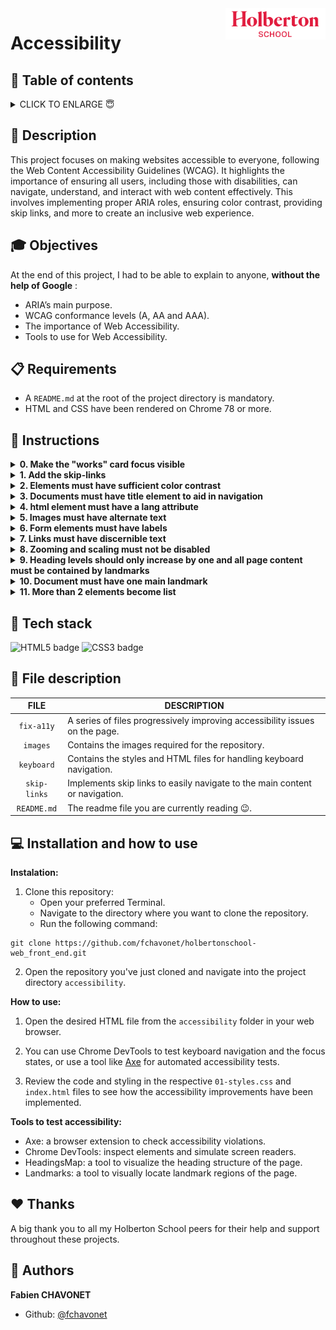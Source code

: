 <img  height="50px" align="right" src="https://raw.githubusercontent.com/fchavonet/fchavonet/main/resources/images/logo-holberton_school.png" alt="Holberton School logo">

# Accessibility

## 🔖 Table of contents

<details>
        <summary>
        CLICK TO ENLARGE 😇
        </summary>
        📄 <a href="#description">Description</a>
        <br>
        🎓 <a href="#objectives">Objectives</a>
        <br>
        📋 <a href="#requirements">Requirements</a>
        <br>
        📝 <a href="#instructions">Instructions</a>
        <br>
        🔨 <a href="#tech-stack">Tech stack</a>
        <br>
        📂 <a href="#files-description">Files description</a>
        <br>
        💻 <a href="#installation_and_how_to_use">Installation and how to use</a>
        <br>
        ♥️ <a href="#thanks">Thanks</a>
        <br>
        👷 <a href="#authors">Authors</a>
</details>

## 📄 <span id="description">Description</span>

This project focuses on making websites accessible to everyone, following the Web Content Accessibility Guidelines (WCAG). It highlights the importance of ensuring all users, including those with disabilities, can navigate, understand, and interact with web content effectively. This involves implementing proper ARIA roles, ensuring color contrast, providing skip links, and more to create an inclusive web experience.

## 🎓 <span id="objectives">Objectives</span>

At the end of this project, I had to be able to explain to anyone, **without the help of Google** :

- ARIA’s main purpose.
- WCAG conformance levels (A, AA and AAA).
- The importance of Web Accessibility.
- Tools to use for Web Accessibility.

## 📋 <span id="requirements">Requirements</span>

- A `README.md` at the root of the project directory is mandatory.
- HTML and CSS have been rendered on Chrome 78 or more.

## 📝 <span id="instructions">Instructions</span>

<details>
    <summary>
        <b>0. Make the "works" card focus visible</b>
    </summary>
    <br>

Start with this `00-styles.css` file:
<details>
    <summary>
        <b>Click to expand/hide file contents</b>
    </summary>

```
/* SUMMARY
1. GLOBAL
2. LAYOUT
3. SECTION
4. CARD
*/


/*** 1. GLOBAL ***/

/* Reset / Normalize
  ============================= */

/*! normalize.css v8.0.1 | MIT License | github.com/necolas/normalize.css */html{line-height:1.15;-webkit-text-size-adjust:100%}body{margin:0}main{display:block}h1{font-size:2em;margin:.67em 0}hr{box-sizing:content-box;height:0;overflow:visible}pre{font-family:monospace,monospace;font-size:1em}a{background-color:transparent}abbr[title]{border-bottom:none;text-decoration:underline;text-decoration:underline dotted}b,strong{font-weight:bolder}code,kbd,samp{font-family:monospace,monospace;font-size:1em}small{font-size:80%}sub,sup{font-size:75%;line-height:0;position:relative;vertical-align:baseline}sub{bottom:-.25em}sup{top:-.5em}img{border-style:none}button,input,optgroup,select,textarea{font-family:inherit;font-size:100%;line-height:1.15;margin:0}button,input{overflow:visible}button,select{text-transform:none}[type=button],[type=reset],[type=submit],button{-webkit-appearance:button}[type=button]::-moz-focus-inner,[type=reset]::-moz-focus-inner,[type=submit]::-moz-focus-inner,button::-moz-focus-inner{border-style:none;padding:0}[type=button]:-moz-focusring,[type=reset]:-moz-focusring,[type=submit]:-moz-focusring,button:-moz-focusring{outline:1px dotted ButtonText}fieldset{padding:.35em .75em .625em}legend{box-sizing:border-box;color:inherit;display:table;max-width:100%;padding:0;white-space:normal}progress{vertical-align:baseline}textarea{overflow:auto}[type=checkbox],[type=radio]{box-sizing:border-box;padding:0}[type=number]::-webkit-inner-spin-button,[type=number]::-webkit-outer-spin-button{height:auto}[type=search]{-webkit-appearance:textfield;outline-offset:-2px}[type=search]::-webkit-search-decoration{-webkit-appearance:none}::-webkit-file-upload-button{-webkit-appearance:button;font:inherit}details{display:block}summary{display:list-item}template{display:none}[hidden]{display:none}

/* Variables
  ============================= */

:root {
  --color-primary: #D73953;
  --color-black:  #090909;
  --color-white: #ffffff;
  --color-grey: #a0a0a0;
  --color-light-grey: #f3f3f3;
  --color-dark-grey: #353535;
  --color-red: #cd3e65;
  --color-green: #08805b;

  --text-color: var(--color-black);
  --valid-color: var(--color-green);
  --error-color: var(--color-red);

  --font-family-base: 'Open Sans', 'Helvetica Neue', Helvetica, Arial, sans-serif;
  --font-family-title: 'Raleway', 'Helvetica Neue', Helvetica, Arial, sans-serif;

  --font-size-small: 1.2rem;
  --font-size-medium: 1.6rem;
  --font-size-large: 1.8rem;
  --font-size-x-large: 2.3rem;
  --font-size-xx-large: 4.8rem;

  --font-weight-regular: 400;
  --font-weight-bold: 700;

  --line-height-small: 1.2;
  --line-height-base: 1.5;
  --line-height-big: 1.8;

  /** SECTION **/
  --section-padding: 5rem 0;
  --section-header-padding: 0 0 3rem;
  --section-header-align: center;
  --section-title-font-size: var(--font-size-xx-large);
  --section-title-font-weight: var(--font-weight-bold);
  --section-title-line-height: var(--line-height-small);
  --section-title-margin: 0;
  --section-title-color: var(--color-black);
  --section-tagline-transform: uppercase;
  --section-tagline-color: var(--color-primary);
  --section-tagline-font-family: var(--font-family-headings);
  --section-tagline-font-weight: var(--font-weight-bold);
  --section-tagline-margin: 0;
  --section-body-padding: 2rem 0 4rem;
  --section-footer-padding: 3rem 0 0;
  --section-footer-align: center;

  /** HEADER **/
  --header-padding: 4rem 0 0;

  /** FOOTER **/
  --footer-padding: 5rem 0 1rem;

  /** NAVBAR **/
  --nav-item-font-family: var(--font-family-headings);
  --nav-item-font-weight: var(--font-weight-bold);
  --nav-item-font-size: var(--font-size-medium);
  --nav-item-letter-spacing: .04rem;
  --nav-item-display: inline-block;
  --nav-item-margin: 0 0 0 2rem;
  --nav-item-link-hover: var(--color-white);

  /** BUTTON **/
  --button-display: inline-block;
  --button-padding: 1.5rem 3rem;
  --button-border: var(--color-primary) solid 0.2rem;
  --button-color: var(--color-black);
  --button-text-decoration: none;
  --button-font-size: var(--font-size-large);
  --button-hover-color: var(--color-white);
  --button-hover-text-decoration: none;
  --button-hover-background: var(--color-primary);

  /** MOTION **/
  --transition-duration: .3s;
  --transition-cubic-bezier: cubic-bezier(0.17, 0.67, 0, 1.01);
}

/* Base
    ============================= */

*, *:before, *:after {
  box-sizing: border-box;
}

html {
  scroll-behavior: smooth;
  font-size: 62.5%;
}

body {
  color: var(--text-color);
  font-family: var(--font-family-base);
  font-size: var(--font-size-medium);
  font-weight: var(--font-weight-regular);
  line-height: var(--line-height-base);
}

h1, h2, h3, h4, h5, h6 {
  font-family: var(--font-family-title);
  font-weight: var(--font-weight-bold);
}

a {
  color: var(--text-color);
  text-decoration: none;
}

a:visited {
  font-style: italic;
}

a:hover {
  text-decoration: underline;
}

a:active {
  background-color: var(--color-light-grey);
}

.button {
  display: var(--button-display);
  padding: var(--button-padding);
  border: var(--button-border);
  font-size: var(--button-font-size);
  color: var(--button-color);
  text-decoration: var(--button-text-decoration);
  cursor: pointer;
}

.button:hover {
  color: var(--button-hover-color);
  text-decoration: var(--button-hover-text-decoration);
  background: var(--button-hover-background);
  transition-duration: var(--transition-duration);
  transition-property: color, background-color;
}

.button-primary {
  color: var(--color-white);
  background: var(--color-primary);
}

.button-primary:hover {
  color: var(--color-primary);
  background: var(--color-white);
}

@media only screen and (max-width: 480px) {
  html{
    font-size: 57%;
  }
}

@media only screen and (min-width: 481px) and (max-width: 767px) {
  html{
    font-size: 60%;
  }
}

/* Helpers
    ============================= */

.visually-hidden:not(:focus):not(:active) {
  position: absolute !important;
  height: 1px;
  width: 1px;
  overflow: hidden;
  clip: rect(1px, 1px, 1px, 1px);
  white-space: nowrap;
}

/*** 2. LAYOUT ***/

/* Layout
    ============================= */

.container {
  max-width: 960px;
  margin-left: auto;
  margin-right: auto;
}

main img {
  width: 100%;
  height: auto;
}

/* Grid
    ============================= */

ul.row {
  margin: -1rem;
  padding: 0;
  list-style: none;
}

.row {
  display: flex;
}

[class*='col-'] {
  margin: 1rem;
}

.col-1-3 {
  width: calc((100% / 3) - 2rem);
}

.col-1-2 {
  width: calc((100% / 2) - 2rem);
}

@media only screen and (max-width: 767px) {
  :root {
    --section-padding: 2rem 1.5rem;
    --section-body-padding: 2rem 0 0;
  }

  ul.row,
  .row {
    flex-direction: column;
    margin: 0;
  }

  [class*='col-'] {
    margin: 0 0 3rem 0;
  }

  .col-1-3,
  .col-1-2 {
    width: 100%;
  }
}

/* Navbar
    ============================= */

.nav {
  margin: 0;
  padding: 0;
  list-style: none;
  text-align: center;
  display: flex;
}

.nav .nav-item {
  font-family: var(--nav-item-font-family);
  font-weight: var(--nav-item-font-weight);
  font-size: var(--nav-item-font-size);
  letter-spacing: var(--nav-item-letter-spacing);
}

.nav .nav-item + .nav-item {
  margin: var(--nav-item-margin);
}

.nav .nav-link {
  display: block;
  padding: 0.5rem 0;
  position: relative;
}

.nav .nav-link:hover {
  color: var(--nav-item-link-hover);
  text-decoration: none;
}

.nav .nav-link::before {
  content: '';
  position: absolute;
  bottom: 0;
  left: 0;
  background-color: var(--color-white);
  width: 0;
  height: 0.2rem;
  transition: var(--transition-duration) var(--transition-cubic-bezier);
}

.nav .nav-item:hover .nav-link::before {
  background-color: var(--color-primary);
  width: 100%;
}

@media only screen and (max-width: 767px) {
  :root {
    --nav-item-margin: 0;
  }

  .navbar-menu {
    flex: 1;
    display: none;
  }

  .header .nav {
    flex-direction: column;
    overflow: hidden;
    max-height: 0;
    transition: max-height .2s ease-out;
  }
}

/* Header
  ============================= */

.header {
  padding: var(--header-padding);
  position: relative;
  z-index: 3;
  background: transparent;
}

.header-container {
  display: flex;
  justify-content: space-between;
  align-items: center;
}

/* Header menu mobile
  ============================= */

.header .menu-icon {
  cursor: pointer;
  padding: 2.5rem;
  position: relative;
  user-select: none;
  display: none;
}

.header .menu-icon .navicon {
  background: var(--color-white);
  display: block;
  width: 2rem;
  height: .2rem;
  position: relative;
  transition: background .2s ease-out;
}

.header .menu-icon .navicon:before,
.header .menu-icon .navicon:after {
  content: '';
  display: block;
  width: 100%;
  height: 100%;
  position: absolute;
  background: var(--color-white);
  transition: all .2s ease-out;
}

.header .menu-icon .navicon:before {
  top: .7rem;
}

.header .menu-icon .navicon:after {
  top: -.7rem;
}

/* menu btn */

.header .menu-btn {
  display: none;
}

.menu-btn:checked ~ .navbar-menu {
  display: block;
}

.menu-btn:checked ~ .navbar-menu .nav {
  max-height: 100%;
  overflow: inherit;
}

.header .menu-btn:checked ~ .menu-icon .navicon {
  background: transparent;
}

.header .menu-btn:checked ~ .menu-icon .navicon:before {
  transform: rotate(-45deg);
}

.header .menu-btn:checked ~ .menu-icon .navicon:after {
  transform: rotate(45deg);
}

.header .menu-btn:checked ~ .menu-icon .navicon:before,
.header .menu-btn:checked ~ .menu-icon .navicon:after {
  top: 0;
}

@media only screen and (max-width: 767px) {
  :root {
    --header-padding: 2rem 0 0;
    --nav-item-font-size: var(--font-size-large);
  }

  .header {
    background: var(--color-black);
  }

  .header-container {
    flex-wrap: wrap;
    padding: 0 1.5rem;
  }

  .header .menu-icon {
    display: block;
  }
}

@media only screen and (max-width: 480px) {
  .header-logo {
    flex-basis: 70%;
  }
}

@media only screen and (min-width: 481px) and (max-width: 767px) {
  .header-logo {
    flex-basis: 79%;
  }
}

/* Footer
    ============================= */

.footer {
  --nav-item-font-weight: normal;
  --nav-item-font-size: var(--font-size-small);
  padding: var(--footer-padding);
}

.footer-copyright {
  margin: 0;
  font-size: var(--font-size-small);
  color: var(--text-color);
}

.footer ul {
  text-align: right;
}

.footer-address {
  color: var(--text-color);
}

.social-link {
  display: block;
}

.social-link > svg {
  fill: var(--text-color);
}

@media only screen and (max-width: 767px) {
  :root {
    --footer-padding: 5rem 2rem 1rem;
  }

  .footer .social.nav,
  .footer .footer-nav {
    text-align: center;
  }

  .social.nav li + li,
  .footer-nav li + li {
    padding-left: 2rem;
  }
}

/*** 3. SECTION ***/

/* Section (all styles)
    ============================= */

.section {
  padding: var(--section-padding);
}

.section-header {
  text-align: var(--section-header-align);
  padding: var(--section-header-padding);
}

.section-title {
  font-size: var(--section-title-font-size);
  font-weight: var(--section-title-font-weight);
  line-height: var(--section-title-line-height);
  margin: var(--section-title-margin);
  color: var(--section-title-color);
}

.section-tagline {
  color: var(--section-tagline-color);
  font-family: var(--section-tagline-font-family);
  text-transform: var(--section-tagline-transform);
  font-weight: var(--section-tagline-font-weight);
  margin: var(--section-tagline-margin);
}

.section-body {
  padding: var(--section-body-padding);
}

.section-footer {
  padding: var(--section-footer-padding);
  text-align: var(--section-footer-align);
}

/* Section theming
    ============================= */

[data-section-theme="dark"] {
  --button-color: var(--color-white);
  --text-color: var(--color-white);
  --section-title-color: var(--color-white);
  background: var(--color-black);
}

/* Section HERO
    ============================= */

.section-hero {
  position: relative;
  margin-top: -8.5rem;
}

.hero-homepage {
  background-image: url(../images/banner-home.jpg);
  background-position: 65% 8rem;
  background-repeat: no-repeat;
  background-size: 90rem auto;
}

.section-hero .section-body {
  padding: 10rem 4rem;
}

.section-hero .section-category {
  color: var(--color-white);
  text-transform: uppercase;
}

.section-hero .section-title {
  margin-bottom: 5rem;
}

.section-hero .section-inner {
  display: flex;
  flex-direction: column;
  align-items: flex-start;
  justify-content: center;
  min-height: 35vh;
}

.article-page .section-hero {
  margin-top: -8.5rem;
  padding-top: 5rem;
}

@media only screen and (max-width: 767px) {
  .section-hero {
    margin: -0.1rem 0;
    background-position: 85% 0;
  }

  .section-hero .section-body {
    padding: 2rem;
  }
}

/* Section Latest news
    ============================= */

.section-latest-news .row {
  flex-direction: row-reverse;
}

@media only screen and (max-width: 767px) {
  .section-latest-news .row {
    flex-direction: column;
  }
}

/* Section SERVICES
    ============================= */

.section-services .row {
  flex-wrap: wrap;
}

/* Section ABOUT US
    ============================= */

.section-about-us [class*='col-'] {
  align-self: center;
}

/*** 4. CARD ***/

/* Card (all styles)
    ============================= */

.card-category {
  color: var(--color-primary);
}

/* Card WORK
    ============================= */

.card-work .card-outer {
  position: relative;
  overflow: hidden;
}

.card-work:hover .card-outer {
  transform: scale(0.95);
}

.card-work .card-image img {
  height: 30rem;
  width: 100%;
  object-fit: cover;
  vertical-align: bottom;
}

.card-work:hover .card-image {
  transform: scale(1.2);
  transition: var(--transition-duration) var(--transition-cubic-bezier);
}

.card-work .card-inner {
  position: absolute;
  top: -0.1rem;
  left: -0.1rem;
  right: -0.1rem;
  bottom: -0.1rem;
  z-index: 1;
  transition: var(--transition-duration) var(--transition-cubic-bezier);
}

.card-work:hover .card-inner {
  background-color: rgba(0, 0, 0, 0.7);
}

.card-work .card-title {
  text-align: center;
  margin: 0;
  opacity: 0;
  height: 100%;
  position: relative;
}

.card-work .card-title a {
  display: block;
  text-decoration: none;
  padding-top: 45%;
}

.card-work .card-title a::after {
  position: absolute;
  top: 0;
  left: 0;
  right: 0;
  bottom: 0;
  content: '';
}

.card-work:hover .card-title {
  opacity: 1;
}

@media only screen and (max-width: 767px) {

  .card-work .card-inner {
    --text-color: var(--color-white);
    position: relative;
  }

  .card-work .card-title {
    opacity: 1;
  }

  .card-work .card-title a {
    display: block;
    padding: 2rem 1rem 0 1rem;
  }

  .card-work:hover .card-inner {
    background-color: transparent;
  }

  .card-work:hover .card-image {
    transform: none;
  }
}

/* Card SERVICES
    ============================= */

.card-services .card-title {
  margin: 0;
}

.card-services a {
  display: block;
  padding: 2rem;
  background-color: var(--color-light-grey);
}

.card-services a:hover {
  color: var(--color-white);
  background: var(--color-primary);
  text-decoration: none;
  transition-duration: 0.3s;
  transition-property: color, background-color;
}

/* Card TESTIMONIAL
    ============================= */

.card-testimonial {
  text-align: center;
}

.card-testimonial .card-avatar {
  border-radius: 50%;
  width: 10rem;
  height: 10rem;
}

.card-testimonial .card-quote cite {
  display: block;
  padding-top: 1rem;
  color: var(--color-primary);
}

.card-testimonial .card-quote {
  position: relative;
}

.card-testimonial .card-quote::before {
  content: '\201C';
  position: absolute;
  top: -4.5rem;
  left: -1rem;
  color: #efeded;
  font-size: 10rem;
  z-index: -1;
}

/*** ARTICLE PAGE ***/

/* Section HERO (article)
    ============================= */

.hero-article {
  background-size: 150rem 100rem;
  background-position: 50% 0;
}

.hero-article::before {
  content: '';
  background: rgba(0, 0, 0, 0.8);
  position: absolute;
  top: 0;
  right: 0;
  left: 0;
  bottom: 0;
  z-index: 0;
}

.hero-article .section-inner {
  text-align: center;
  align-items: center;
  min-height: 40vh;
}

.hero-article .section-body {
  position: relative;
  padding: 7rem 0 0;
  z-index: 2;
}

.main-article {
  padding: 5rem 0;
}

/* Post
    ============================= */

.post {
  display: flex;
  align-items: baseline;
}

.post-content {
  width: 100%;
  padding-left: 7rem;
}

.post-aside {
  order: -1;
  min-width: 20%;
}

.post img {
  width: 100%;
  height: auto;
}

.post-content p:first-child {
  font-size: var(--font-size-x-large);
}

.post-content .img-caption {
  margin: 1rem 0;
  padding: 0 0.5rem;
  font-size: var(--font-size-small);
  color: var(--color-grey);
  text-align: center;
}

@media only screen and (max-width: 767px) {
  .post {
    flex-direction: column;
    margin: 2rem;
  }

  .post-content {
    padding-left: 0;
  }
}

/* Post Meta
    ============================= */

.post-meta-list {
  flex-direction: column;
}

.post-meta-list strong {
  color: var(--color-primary);
  font-size: 1.3rem;
  font-weight: var(--font-weight-bold);
  text-transform: uppercase;
  letter-spacing: normal;
  display: block;
}

.post-meta-list [class*='post-meta'] {
  margin-bottom: 1rem;
  padding-bottom: 1rem;
  border-bottom: 0.2rem solid var(--color-light-grey);
}

.post-meta-list [class*='post-meta']:last-child {
  border: none;
  margin-bottom: 3rem;
}

/* Tag list
    ============================= */

.tag-list {
  padding: 0;
  list-style: none;
}

.tag-list li {
  display: inline;
}

.tag-list li::after {
  content: ", ";
}

.tag-list li:last-child::after {
  content: "";
}

/*** FORM ***/

/* Comment section
    ============================= */

.post-comments {
  width: 80%;
  margin: 10rem 0 0 auto;
  padding-left: 7rem;
}

.post-comments .section-title {
  font-variant: small-caps;
}

@media only screen and (max-width: 767px) {
  .post-comments {
    width: calc(100% - 4rem);
    margin: 2rem;
    padding: 0;
  }
}

/* Basic form
    ============================= */

form {
  display: flex;
  flex-direction: column;
  padding: 1rem 0;
  margin: 0;
}

fieldset {
  border: 0;
  display: flex;
  flex-direction: column;
  justify-content: flex-start;
  padding: 0 0 2rem;
}

label {
  cursor: pointer;
  display: block;
  white-space: nowrap;
  font-size: 1.4rem;
  padding: 0 0 .5rem;
}

input[type=text],
input[type=email],
textarea {
  position: relative;
  width: 100%;
  padding: 1.2rem;
  line-height: 1;
  border: .1rem solid var(--color-black);
  background-color: var(--color-white);
  box-shadow: none;
  outline: 0;
}

input[type=text],
input[type=email] {
  padding-right: 3rem;
}

input[type=text]:focus,
input[type=email]:focus,
textarea:focus {
  border: .1rem solid var(--color-grey);
}

::placeholder {
  font-style: italic;
  font-size: var(--font-size-small);
}

/* Form group
    ============================= */

.form-group {
  padding: 1rem;
  margin: 0;
  background-color: var(--color-white);
}

.form-group:focus-within {
  background-color: var(--color-light-grey);
  transition: .3s;
}

/* Form field
    ============================= */

.form-field-container {
  position: relative;
}

.form-field-icon {
  font-style: normal;
}

/* Form help
    ============================= */

.form-group .form-help {
  margin: 0;
  line-height: 1.3;
  letter-spacing: .019rem;
  color: var(--color-dark-grey);
  font-size: var(--font-size-small);
  max-height: 0;
  transition: .3s;
  overflow: hidden;
}

.form-group:focus-within .form-help {
  max-height: 20rem;
  margin: .4rem 0 0;
}

/* Form error handling
    ============================= */

input:not(:placeholder-shown) ~ .form-field-icon::after {
  height: 100%;
  right: 0;
  pointer-events: none;
  position: absolute;
  top: 0;
  width: 1.3em;
}

input:required:invalid:not(:focus):not(:placeholder-shown) ~ .form-field-icon::after {
  content: '✘';
  color: var(--error-color);
}

input:required:valid ~ .form-field-icon::after {
  content: '✔';
  color: var(--valid-color);
}

input:required:valid ~ .form-help {
  max-height: 0;
}

input:required:invalid:not(:focus):not(:placeholder-shown),
textarea:invalid:not(:focus):not(:placeholder-shown) {
  border: 0.1rem solid var(--error-color);
}

input:required:valid:not(:placeholder-shown),
textarea:valid:not(:placeholder-shown) {
  border: 0.1rem solid var(--valid-color);
}

/*** SEARCH FORM ***/

.form-search {
  display: block;
  padding: .5rem 0;
  position: relative;
}

.form-search .search-button {
  display: inline-block;
  background: transparent;
  border: 0;
  margin: 0;
  padding: 0;
}

.search-button .search-icon {
  fill: var(--color-white);
  width: 1.5rem;
  height: 1.5rem;
}

.form-search input[type="search"] {
  display: inline-block;
  color: var(--color-white);
  padding-right: 2rem;
  height: 3rem;
  border: 0;
  outline: none;
  position: absolute;
  width: 0;
  right: 0;
  background: none;
  cursor: pointer;
  z-index: 3;
  transition: width .4s cubic-bezier(0, 0.795, 0, 1);
}

.form-search input[type="search"]:focus {
  position: relative;
  width: 15rem;
  z-index: 1;
  border-bottom: .1rem solid var(--color-grey);
  padding: 0;
  cursor: text;
  margin: 0 1rem;
}
```

</details>

<br>

You can use it with this `00-index.html` file:
<details>
    <summary>
        <b>Click to expand/hide file contents</b>
    </summary>

```
<!DOCTYPE html>
<html lang="en" dir="ltr">
  <head>
    <meta charset="utf-8">
    <meta name="viewport" content="width=device-width, initial-scale=1, viewport-fit=cover">
    <title>Homepage - Techium</title>
    <meta name="description" content="Description of the page less than 150 characters">
    <link rel="icon" type="image/x-icon" href="../images/favicon.ico">
    <link rel="icon" type="image/png" href="../images/favicon.png">
    <link href="https://fonts.googleapis.com/css?family=Open+Sans:400,700|Raleway:700&display=swap" rel="stylesheet">
    <link rel="stylesheet" href="00-styles.css">
  </head>
  <body>
    <!– Header –>
    <header class="header" data-section-theme="dark">
      <div class="container">
        <div class="header-container">
          <div class="header-logo">
            <a href="/">
              <img src="../images/logo-white.png" alt="Techium logo" width="160" height="40">
            </a>
          </div>
          <input class="menu-btn" type="checkbox" id="menu-btn" />
          <label class="menu-icon" for="menu-btn">
            <span class="navicon"></span>
          </label>
          <nav class="navbar-menu">
            <ul class="nav">
              <li class="nav-item">
                <a href="/" class="nav-link">Home</a>
              </li>
              <li class="nav-item">
                <a href="#services" class="nav-link">Services</a>
              </li>
              <li class="nav-item">
                <a href="#works" class="nav-link">Works</a>
              </li>
              <li class="nav-item">
                <a href="#about" class="nav-link">About</a>
              </li>
              <li class="nav-item">
                <a href="#latest_news" class="nav-link">Latest news</a>
              </li>
              <li class="nav-item">
                <a href="#testimonials" class="nav-link">Testimonials</a>
              </li>
              <li class="nav-item">
                <a href="#contact" class="nav-link">Contact</a>
              </li>
              <li class="nav-item">
                <form action="#" method="post" class="form-search">
                  <input type="search" name="q" id="search-input" placeholder="Search..." aria-label="Search through site content">
                  <button class="search-button">
                    <svg viewbox="0 0 512 512" xmlns="http://www.w3.org/2000/svg" width="20" height="20" class="search-icon">
                      <title>
                        Search icon
                      </title>
                      <path d="M508.5 468.9L387.1 347.5c-2.3-2.3-5.3-3.5-8.5-3.5h-13.2c31.5-36.5 50.6-84 50.6-136C416 93.1 322.9 0 208 0S0 93.1 0 208s93.1 208 208 208c52 0 99.5-19.1 136-50.6v13.2c0 3.2 1.3 6.2 3.5 8.5l121.4 121.4c4.7 4.7 12.3 4.7 17 0l22.6-22.6c4.7-4.7 4.7-12.3 0-17zM208 368c-88.4 0-160-71.6-160-160S119.6 48 208 48s160 71.6 160 160-71.6 160-160 160z"/>
                    </svg>
                  </button>
                </form>
              </li>
            </ul>
          </nav>
        </div>
      </div>
    </header>
    <!– Main –>
    <main>
      <h1 class="visually-hidden">Homepage</h1>
      <!– Hero section –>
      <section class="section-hero hero-homepage" data-section-theme="dark">
        <div class="container">
          <div class="section-body">
            <section class="section-inner">
              <h2 class="section-title">We help you building your brand!</h2>
              <a href="#" class="button">Get Started</a>
            </section>
          </div>
        </div>
      </section>
      <!– Services section –>
      <section id="services" class="section section-services">
        <div class="container">
          <header class="section-header">
            <h2 class="section-title">Services</h2>
            <p class="section-tagline">We work with you</p>
          </header>
          <div class="section-body">
            <ul class="row">
              <li class="col-1-3">
                <div class="card-services">
                  <h3 class="card-title"><a href="#">Design & Concept</a></h3>
                </div>
              </li>
              <li class="col-1-3">
                <div class="card-services">
                  <h3 class="card-title"><a href="#">Digital Strategy</a></h3>
                </div>
              </li>
              <li class="col-1-3">
                <div class="card-services">
                  <h3 class="card-title"><a href="#">Content Strategy</a></h3>
                </div>
              </li>
              <li class="col-1-3">
                <div class="card-services">
                  <h3 class="card-title"><a href="#">UX Design</a></h3>
                </div>
              </li>
              <li class="col-1-3">
                <div class="card-services">
                  <h3 class="card-title"><a href="#">Web Development</a></h3>
                </div>
              </li>
              <li class="col-1-3">
                <div class="card-services">
                  <h3 class="card-title"><a href="#">Social Media</a></h3>
                </div>
              </li>
            </ul>
          </div>
        </div>
      </section>
      <!– Works section –>
      <section id="works" class="section section-works" data-section-theme="dark">
        <div class="container">
          <header class="section-header">
            <h2 class="section-title">Works</h2>
            <p class="section-tagline">Take a look in our portfolio</p>
          </header>
          <div class="section-body">
            <ul class="row">
              <li class="col-1-3">
                <article class="card-work">
                  <div class="card-outer">
                    <div class="card-image">
                      <img src="../images/pic-work-01.jpg" alt="">
                    </div>
                    <div class="card-inner">
                      <h3 class="card-title"><a href="#">Interior Design</a></h3>
                    </div>
                  </div>
                </article>
              </li>
              <li class="col-1-3">
                <article class="card-work">
                  <div class="card-outer">
                    <div class="card-image">
                      <img src="../images/pic-work-02.jpg" alt="">
                    </div>
                    <div class="card-inner">
                      <h3 class="card-title"><a href="#">Web Development</a></h3>
                    </div>
                  </div>
                </article>
              </li>
              <li class="col-1-3">
                <article class="card-work">
                  <div class="card-outer">
                    <div class="card-image">
                      <img src="../images/pic-work-03.jpg" alt="">
                    </div>
                    <div class="card-inner">
                      <h3 class="card-title"><a href="#">Personal Development</a></h3>
                    </div>
                  </div>
                </article>
              </li>
            </ul>
          </div>
        </div>
      </section>
      <!– About Us section –>
      <section id="about" class="section section-about-us">
        <div class="container">
          <header class="section-header">
            <h2 class="section-title">About us</h2>
            <p class="section-tagline">Everything about us</p>
          </header>
          <div class="section-body">
            <div class="row">
              <div class="col-1-2">
                <img
                  sizes="(max-width: 3000px) 40vw, 1200px"
                  srcset="
                  ../images/responsive/about-us_icoxoo_c_scale,w_380.jpg 380w,
                  ../images/responsive/about-us_icoxoo_c_scale,w_853.jpg 853w,
                  ../images/responsive/about-us_icoxoo_c_scale,w_1200.jpg 1200w"
                  src="../images/responsive/about-us_icoxoo_c_scale,w_1200.jpg"
                  alt="">
              </div>
              <div class="col-1-2">
                <h3>Who are we</h3>
                <p>Lorem ipsum dolor sit amet, consectetur adipisicing elit. Ipsum, omnis expedita! Eum, praesentium cumque accusantium rem, sit quaerat est nisi ratione, deserunt ducimus quidem iste dicta quibusdam atque maxime cum!</p>
                <h3>Our culture</h3>
                <p>Lorem ipsum dolor sit amet, consectetur adipisicing elit. Ipsum, omnis expedita! Eum, praesentium cumque accusantium rem, sit quaerat est nisi ratione, deserunt ducimus quidem iste dicta quibusdam atque maxime cum!</p>
                <h3>How we work</h3>
                <p>Lorem ipsum dolor sit amet, consectetur adipisicing elit. Ipsum, omnis expedita! Eum, praesentium cumque accusantium rem, sit quaerat est nisi ratione, deserunt ducimus quidem iste dicta quibusdam atque maxime cum!</p>
              </div>
            </div>
          </div>
          <div class="section-footer">
            <a href="about-us.html" class="button">Learn more about us</a>
          </div>
        </div>
      </section>
      <!– Latest news section –>
      <section id="latest_news" class="section section-latest-news">
        <div class="container">
          <header class="section-header">
            <h2 class="section-title">Latest News</h2>
          </header>
          <div class="section-body">
            <ul class="row">
              <li class="col-1-3">
                <article class="card-blog">
                  <div>
                    <img
                    sizes="(max-width: 2250px) 40vw, 900px"
                    srcset="
                      ../images/responsive/pic-article-01_l2waac_c_scale,w_380.jpg 380w,
                      ../images/responsive/pic-article-01_l2waac_c_scale,w_673.jpg 673w,
                      ../images/responsive/pic-article-01_l2waac_c_scale,w_900.jpg 900w"
                      src="../images/responsive/pic-article-01_l2waac_c_scale,w_900.jpg"
                    alt="">
                  </div>
                  <p class="card-category">Career</p>
                  <h3><a href="#">Hoc loco tenere se Triarius non potuit.</a></h3>
                  <p>Lorem ipsum dolor sit amet, consectetur adipiscing elit. Id Sextilius factum negabat. Quo tandem modo? At eum nihili facit; Quae contraria sunt his, malane?</p>
                  <small>By Kelly D.</small>
                </article>
              </li>
              <li class="col-1-3">
                <article class="card-blog">
                  <div>
                    <img
                    sizes="(max-width: 2250px) 40vw, 900px"
                    srcset="
                      ../images/responsive/pic-article-02_xe0wgi_c_scale,w_380.jpg 380w,
                      ../images/responsive/pic-article-02_xe0wgi_c_scale,w_682.jpg 682w,
                      ../images/responsive/pic-article-02_xe0wgi_c_scale,w_900.jpg 900w"
                      src="../images/responsive/pic-article-02_xe0wgi_c_scale,w_900.jpg"
                    alt="">
                  </div>
                  <p class="card-category">Digital Life</p>
                  <h3><a href="#">Ut alios omittam, hunc appello, quem ille unum secutus est.</a></h3>
                  <p>Lorem ipsum dolor sit amet, consectetur adipiscing elit. Tum mihi Piso: Quid ergo? Tum ille: Ain tandem? Non autem hoc: igitur ne illud quidem. Sed quod proximum fuit non vidit. Nos commodius agimus. An nisi populari fama?</p>
                  <small>By William A.</small>
                </article>
              </li>
              <li class="col-1-3">
                <article class="card-blog">
                  <div>
                    <img
                    sizes="(max-width: 2250px) 40vw, 900px"
                    srcset="
                      ../images/responsive/pic-article-03_hzlhrf_c_scale,w_380.jpg 380w,
                      ../images/responsive/pic-article-03_hzlhrf_c_scale,w_679.jpg 679w,
                      ../images/responsive/pic-article-03_hzlhrf_c_scale,w_900.jpg 900w"
                    src="../images/responsive/pic-article-03_hzlhrf_c_scale,w_900.jpg"
                    alt="">
                  </div>
                  <p class="card-category">Social</p>
                  <h3><a href="#">Bestiarum vero nullum iudicium puto.</a></h3>
                  <p>Lorem ipsum dolor sit amet, consectetur adipiscing elit. Non igitur bene. Quid enim est a Chrysippo praetermissum in Stoicis? Pugnant Stoici cum Peripateticis. Prioris generis est docilitas, memoria; Apparet statim, quae sint officia, quae actiones.</p>
                  <small>By Frances J.</small>
                </article>
              </li>
            </ul>
          </div>
        </div>
      </section>
      <!– Testimonials section –>
      <section id="testimonial" class="section section-testimonial">
        <div class="container">
          <header class="section-header">
            <h2 class="section-title">Testimonials</h2>
            <p class="section-tagline">We are more than a digital company</p>
          </header>
          <div class="section-body">
            <ul class="row">
              <li class="col-1-3">
                <article class="card-testimonial">
                  <img src="../images/pic-person-01.jpg" alt="Yuri Y. avatar" width="100" height="100" class="card-avatar">
                  <blockquote class="card-quote">
                    <p>I am completely blown away. Thanks to Techium, we’ve just launched our 5th website!
                      <cite>Yuri Y.</cite>
                    </p>
                  </blockquote>
                </article>
              </li>
              <li class="col-1-3">
                <article class="card-testimonial">
                  <img src="../images/pic-person-02.jpg" alt="Dorrie S. avatar" width="100" height="100" class="card-avatar">
                  <blockquote class="card-quote">
                    <p>Thank you so much for your help. Techium company is awesome!
                      <cite>Dorrie S.</cite>
                    </p>
                  </blockquote>
                </article>
              </li>
              <li class="col-1-3">
                <article class="card-testimonial">
                  <img src="../images/pic-person-03.jpg" alt="Sven H. avatar" width="100" height="100" class="card-avatar">
                  <blockquote class="card-quote">
                    <p>I love your system. Definitely worth the investment. I’d be lost without Techium company.
                      <cite>Sven H.</cite>
                    </p>
                  </blockquote>
                </article>
              </li>
            </ul>
          </div>
        </div>
      </section>
      <!– Contact section –>
      <section id="contact" class="section section-contact">
        <div class="container">
          <header class="section-header">
            <h2 class="section-title">Contact</h2>
            <p class="section-tagline">We like to know new people</p>
          </header>
          <div class="section-body">
            <p>Lorem ipsum dolor sit amet, consectetur adipiscing elit. Id Sextilius factum negabat. Quo tandem modo? At eum nihili facit; Quae contraria sunt his, malane?</p>
          </div>
          <div class="section-footer">
            <a href="contact.html" class="button">Get in touch</a>
          </div>
        </div>
      </section>
    </main>
    <!– Footer –>
    <footer class="footer" data-section-theme="dark">
      <div  class="container">
        <div class="row">
          <div class="col-1-2">
            <img src="../images/logo-white.png" alt="Techium logo" width="160" height="40">
            <address class="footer-address">
              234 Washington Street<br>
              Urbana, Illinois
            </address>
          </div>
          <div class="col-1-2">
            <ul class="social nav">
              <li class="social-item nav-item">
                <a href="https://www.facebook.com/HolbertonSchool/" class="social-link">
                  <svg viewbox="0 0 24 24" xmlns="http://www.w3.org/2000/svg" width="25" height="25">
                    <title>
                      Facebook icon
                    </title>
                    <path d="M23.998 12c0-6.628-5.372-12-11.999-12C5.372 0 0 5.372 0 12c0 5.988 4.388 10.952 10.124 11.852v-8.384H7.078v-3.469h3.046V9.356c0-3.008 1.792-4.669 4.532-4.669 1.313 0 2.686.234 2.686.234v2.953H15.83c-1.49 0-1.955.925-1.955 1.874V12h3.328l-.532 3.469h-2.796v8.384c5.736-.9 10.124-5.864 10.124-11.853z"/>
                  </svg>
                </a>
              </li>
              <li class="social-item nav-item">
                <a href="https://twitter.com/holbertonschool" class="social-link">
                  <svg viewbox="0 0 24 24" xmlns="http://www.w3.org/2000/svg" width="25" height="25">
                    <title>
                      Twitter icon
                    </title>
                    <path d="M23.954 4.569a10 10 0 0 1-2.825.775 4.958 4.958 0 0 0 2.163-2.723c-.951.555-2.005.959-3.127 1.184a4.92 4.92 0 0 0-8.384 4.482C7.691 8.094 4.066 6.13 1.64 3.161a4.822 4.822 0 0 0-.666 2.475c0 1.71.87 3.213 2.188 4.096a4.904 4.904 0 0 1-2.228-.616v.061a4.923 4.923 0 0 0 3.946 4.827 4.996 4.996 0 0 1-2.212.085 4.937 4.937 0 0 0 4.604 3.417 9.868 9.868 0 0 1-6.102 2.105c-.39 0-.779-.023-1.17-.067a13.995 13.995 0 0 0 7.557 2.209c9.054 0 13.999-7.496 13.999-13.986 0-.209 0-.42-.015-.63a9.936 9.936 0 0 0 2.46-2.548l-.047-.02z"/>
                  </svg>
                </a>
              </li>
              <li class="social-item nav-item">
                <a href="https://www.instagram.com/holbertonschool/" class="social-link">
                  <svg viewbox="0 0 24 24" xmlns="http://www.w3.org/2000/svg" width="25" height="25">
                    <title>
                      Instagram icon
                    </title>
                    <path d="M12 0C8.74 0 8.333.015 7.053.072 5.775.132 4.905.333 4.14.63c-.789.306-1.459.717-2.126 1.384S.935 3.35.63 4.14C.333 4.905.131 5.775.072 7.053.012 8.333 0 8.74 0 12s.015 3.667.072 4.947c.06 1.277.261 2.148.558 2.913a5.885 5.885 0 0 0 1.384 2.126A5.868 5.868 0 0 0 4.14 23.37c.766.296 1.636.499 2.913.558C8.333 23.988 8.74 24 12 24s3.667-.015 4.947-.072c1.277-.06 2.148-.262 2.913-.558a5.898 5.898 0 0 0 2.126-1.384 5.86 5.86 0 0 0 1.384-2.126c.296-.765.499-1.636.558-2.913.06-1.28.072-1.687.072-4.947s-.015-3.667-.072-4.947c-.06-1.277-.262-2.149-.558-2.913a5.89 5.89 0 0 0-1.384-2.126A5.847 5.847 0 0 0 19.86.63c-.765-.297-1.636-.499-2.913-.558C15.667.012 15.26 0 12 0zm0 2.16c3.203 0 3.585.016 4.85.071 1.17.055 1.805.249 2.227.415.562.217.96.477 1.382.896.419.42.679.819.896 1.381.164.422.36 1.057.413 2.227.057 1.266.07 1.646.07 4.85s-.015 3.585-.074 4.85c-.061 1.17-.256 1.805-.421 2.227a3.81 3.81 0 0 1-.899 1.382 3.744 3.744 0 0 1-1.38.896c-.42.164-1.065.36-2.235.413-1.274.057-1.649.07-4.859.07-3.211 0-3.586-.015-4.859-.074-1.171-.061-1.816-.256-2.236-.421a3.716 3.716 0 0 1-1.379-.899 3.644 3.644 0 0 1-.9-1.38c-.165-.42-.359-1.065-.42-2.235-.045-1.26-.061-1.649-.061-4.844 0-3.196.016-3.586.061-4.861.061-1.17.255-1.814.42-2.234.21-.57.479-.96.9-1.381.419-.419.81-.689 1.379-.898.42-.166 1.051-.361 2.221-.421 1.275-.045 1.65-.06 4.859-.06l.045.03zm0 3.678a6.162 6.162 0 1 0 0 12.324 6.162 6.162 0 1 0 0-12.324zM12 16c-2.21 0-4-1.79-4-4s1.79-4 4-4 4 1.79 4 4-1.79 4-4 4zm7.846-10.405a1.441 1.441 0 0 1-2.88 0 1.44 1.44 0 0 1 2.88 0z"/>
                  </svg>
                </a>
              </li>
            </ul>
          </div>
        </div>
        <hr>
        <div class="row">
          <div class="col-1-2">
            <p class="footer-copyright">© 2020 Techium, made with ♥ by students at Holberton School.</p>
          </div>
          <div class="col-1-2">
            <ul class="footer-nav nav">
              <li class="footer-nav-item nav-item">
                <a href="#" class="footer-nav-link">Terms of use</a>
              </li>
              <li class="footer-nav-item nav-item">
                <a href="#" class="footer-nav-link">Privacy Policy</a>
              </li>
              <li class="footer-nav-item nav-item">
                <a href="#" class="footer-nav-link">Cookie Policy</a>
              </li>
            </ul>
          </div>
        </div>
      </div>
    </footer>
  </body>
</html>
```

</details>

<br>

[Images archive](https://intranet-projects-files.s3.amazonaws.com/holbertonschool-webstack/601/images.zip)

Let’s start by the “Work” section:

We have an issue with the focus (moving from one link to another with the `TAB` key) in the Desktop version. With the DevTools, you can active the focus on the `<a>` inside `.card-title` and nothing happen.

To solve it, we need to update the way we are managing the hover state of `.card-title`:

- In your `keyboard/01-styles.css` file, in the `/* Card WORK` section.
- Remove `opacity: 0` inside `.card-work .card-title`.
- Remove `.card-work:hover .card-inner`.
- Remove `.card-work:hover .card-title`.
- Target the selector `.card-work` `.card-title a` and add an opacity to 0.
- For `.card-work .card-title a` with the a in state focus and `.card-work:hover .card-title a`:
    - Property: `opacity`, Value: `1`.
    - Property: `height`, Value: `100%`.
    - Property: `background-color`, Value: `rgba(0, 0, 0, 0.7)`.

Now you use the keyboard to navigate, you should see the card with the title and the dark background like when you hover the card with your mouse.

All the other elements have a blue outline around.

#
**Repo:**
- GitHub repository: `holbertonschool-web_front_end`.
- Directory: `accessibility`.
- File: `keyboard/01-styles.css`, `keyboard/01-index.html`.
<hr>
</details>

<details>
    <summary>
        <b>1. Add the skip-links</b>
    </summary>
    <br>

Using the `00-index.html` provided in the previous task, in your `skip-links/01-index.html` file, just after the `<body>` HTML open tag:

- Add the `<!-- Skip links -->` comment.
- Create a new `<nav>` tag with the `aria-label` attribute. Put the value `Skip links` inside it.
  - Create a non ordered list of class `off-screen`:
    - Create a first `li` with a link inside:
    	- Href: `#a11y-primary-nav`.
		- Class: `skip-link`.
		- Text: `Skip to primary navigation`.
	- Create a second `li` with a link inside:
		- Href: `#a11y-main-content`.
		- Class: `skip-link`.
		- Text: `Skip to main content`.
- On the `<nav class="navbar-menu">`, add an id with the text: `a11y-primary-nav` and a `tabindex="-1"`.
- On the `<main>` tag, add an id with the text: `a11y-main-content`, and `tabindex="-1"`.

`00-article.html` is provided to you below to repeat the same changes in your `skip-links/01-article.html` file:

```
<!DOCTYPE html>
<html lang="en" dir="ltr">
  <head>
    <meta charset="utf-8">
    <meta name="viewport" content="width=device-width, initial-scale=1, viewport-fit=cover">
    <title>Article - Techium</title>
    <meta name="description" content="Description of the page less than 150 characters">
    <link rel="icon" type="image/x-icon" href="/favicon.ico">
    <link rel="icon" type="image/png" href="/favicon.png">
    <link href="https://fonts.googleapis.com/css?family=Open+Sans:400,700|Raleway:700&display=swap" rel="stylesheet">
    <link rel="stylesheet" href="00-styles.css">
  </head>
  <body class="article-page">

    <!-- Header -->
    <header class="header" data-section-theme="dark">
      <div class="container">
        <div class="header-container">
          <div class="header-logo">
            <a href="/">
              <img src="../images/logo-white.png" alt="Techium logo" width="160" height="40">
            </a>
          </div>
          <input class="menu-btn" type="checkbox" id="menu-btn" />
          <label class="menu-icon" for="menu-btn">
            <span class="navicon"></span>
          </label>
          <nav class="navbar-menu">
            <ul class="nav">
              <li class="nav-item">
                <a href="/" class="nav-link">Home</a>
              </li>
              <li class="nav-item">
                <a href="#services" class="nav-link">Services</a>
              </li>
              <li class="nav-item">
                <a href="#works" class="nav-link">Works</a>
              </li>
              <li class="nav-item">
                <a href="#about" class="nav-link">About</a>
              </li>
              <li class="nav-item">
                <a href="#latest_news" class="nav-link">Latest news</a>
              </li>
              <li class="nav-item">
                <a href="#testimonials" class="nav-link">Testimonials</a>
              </li>
              <li class="nav-item">
                <a href="#contact" class="nav-link">Contact</a>
              </li>
              <li class="nav-item">
                <form action="#" method="post" class="form-search">
                  <input type="search" name="q" id="search-input" placeholder="Search..." aria-label="Search through site content">
                  <button class="search-button">
                    <svg viewbox="0 0 512 512" xmlns="http://www.w3.org/2000/svg" width="20" height="20" class="search-icon">
                      <title>
                        Search icon
                      </title>
                      <path d="M508.5 468.9L387.1 347.5c-2.3-2.3-5.3-3.5-8.5-3.5h-13.2c31.5-36.5 50.6-84 50.6-136C416 93.1 322.9 0 208 0S0 93.1 0 208s93.1 208 208 208c52 0 99.5-19.1 136-50.6v13.2c0 3.2 1.3 6.2 3.5 8.5l121.4 121.4c4.7 4.7 12.3 4.7 17 0l22.6-22.6c4.7-4.7 4.7-12.3 0-17zM208 368c-88.4 0-160-71.6-160-160S119.6 48 208 48s160 71.6 160 160-71.6 160-160 160z"/>
                    </svg>
                  </button>
                </form>
              </li>
            </ul>
          </nav>
        </div>
      </div>
    </header>

    <!-- Main -->
    <main>

      <!-- Hero section -->
      <header class="section-hero hero-article" data-section-theme="dark" style="background-image: url('../images/pic-article-02.jpg')">
        <div class="container">
          <div class="section-body">
            <section class="section-inner">
              <span class="section-category">Digital Life</span>
              <h1 class="section-title">Ut alios omittam, hunc appello, quem ille unum secutus est.</h1>
            </section>
          </div>
        </div>
      </header>

      <div class="main-article">
        <div class="container">
          <div class="post">
            <article class="post-content">
              <p>Lorem ipsum dolor sit amet, consectetur adipiscing elit. Tum mihi Piso: Quid ergo? Tum ille: Ain tandem? Non autem hoc: igitur ne illud quidem. Sed quod proximum fuit non vidit. Nos commodius agimus. An nisi populari fama?</p>

              <p>Lorem ipsum dolor sit amet, consectetur adipiscing elit. Sed haec omittamus; <b>Hoc Hieronymus summum bonum esse dixit.</b> Duo Reges: constructio interrete.</p>

              <h2>Prioris generis est docilitas, memoria</h2>

              <ol>
                <li>Nec enim, dum metuit, iustus est, et certe, si metuere destiterit, non erit;</li>
                <li>Quid enim de amicitia statueris utilitatis causa expetenda vides.</li>
              </ol>

              <p>Morbi pharetra congue ante ac tincidunt. Donec euismod eu mauris nec laoreet. Praesent id sodales ipsum. Aliquam erat volutpat. Ut porta sem eget libero faucibus, eget convallis nisi finibus. Interdum et malesuada fames ac ante ipsum primis in faucibus. Vestibulum accumsan euismod nunc quis viverra.</p>

              <figure>
                <img src="../images/the-honest-company-j69c0Q650Hw-unsplash.jpg" alt="Glasses, baby converse shoes, black bag, wipper on a dresser with a open drawer" width="620" height="350">
                <figcaption class="img-caption">Pugnant Stoici cum Peripateticis. Prioris generis est docilitas</figcaption>
              </figure>

              <p>Quare conare, quaeso. Dici enim nihil potest verius. Primum divisit ineleganter; Suam denique cuique naturam esse ad vivendum ducem.</p>

              <blockquote cite="https://www.holbertonschool.com/">
                <p>Ego autem tibi, Piso, assentior usu hoc venire, ut acrius aliquanto et attentius de claris viris locorum admonitu cogitemus.</p>
              </blockquote>

              <p>Omnia contraria, quos etiam insanos esse vultis. Tibi hoc incredibile, quod beatissimum.</p>

              <h2>Piso igitur hoc modo, vir optimus tuique, ut scis, amantissimus.</h2>

              <p><a href="http://loripsum.net/" target="_blank" rel="noopener">Apparet statim, quae sint officia, quae actiones.</a> Quae in controversiam veniunt, de iis, si placet, disseramus.</p>

              <ul>
                <li>Tubulum fuisse, qua illum, cuius is condemnatus est rogatione, P.</li>
                <li>Quis est autem dignus nomine hominis, qui unum diem totum velit esse in genere isto voluptatis?</li>
                <li>Sed in rebus apertissimis nimium longi sumus.</li>
              </ul>

              <p>Hoc etsi multimodis reprehendi potest, tamen accipio, quod dant. Atqui, inquam, Cato, si istud optinueris, traducas me ad te totum licebit. Nemo nostrum istius generis asotos iucunde putat vivere. Res enim se praeclare habebat, et quidem in utraque parte. Qui autem esse poteris, nisi te amor ipse ceperit? Ita fit cum gravior, tum etiam splendidior oratio. De vacuitate doloris eadem sententia erit. Sin tantum modo ad indicia veteris memoriae cognoscenda, curiosorum.</p>
            </article>

            <!-- Aside section -->
            <aside class="post-aside">
              <div class="post-meta">
                <ul class="post-meta-list row">
                  <li class="post-meta-author">
                    <strong>Written by:</strong>
                    <a href="#" rel="author">William Attaway</a>
                  </li>
                  <li class="post-meta-date">
                    <strong>Posted on:</strong>
                    <time datetime="2019-10">October 2019</time>
                  </li>
                  <li class="post-meta-tag">
                    <strong>Tags:</strong>
                    <ul class="tag-list">
                      <li>
                        <a href="#" rel="tag">Web Design</a>
                      </li>
                      <li>
                        <a href="#" rel="tag">UX</a>
                      </li>
                    </ul>
                  </li>
                </ul>
              </div>
              <div class="post-share">
                <ul class="social nav">
                  <li class="social-item nav-item">
                    <a href="#" class="social-link">
                      <svg viewbox="0 0 24 24" xmlns="http://www.w3.org/2000/svg" width="25" height="25">
                        <title>
                          Facebook icon
                        </title>
                        <path d="M23.998 12c0-6.628-5.372-12-11.999-12C5.372 0 0 5.372 0 12c0 5.988 4.388 10.952 10.124 11.852v-8.384H7.078v-3.469h3.046V9.356c0-3.008 1.792-4.669 4.532-4.669 1.313 0 2.686.234 2.686.234v2.953H15.83c-1.49 0-1.955.925-1.955 1.874V12h3.328l-.532 3.469h-2.796v8.384c5.736-.9 10.124-5.864 10.124-11.853z"/>
                      </svg>
                    </a>
                  </li>
                  <li class="social-item nav-item">
                    <a href="#" class="social-link">
                      <svg viewbox="0 0 24 24" xmlns="http://www.w3.org/2000/svg" width="25" height="25">
                        <title>
                          Twitter icon
                        </title>
                        <path d="M23.954 4.569a10 10 0 0 1-2.825.775 4.958 4.958 0 0 0 2.163-2.723c-.951.555-2.005.959-3.127 1.184a4.92 4.92 0 0 0-8.384 4.482C7.691 8.094 4.066 6.13 1.64 3.161a4.822 4.822 0 0 0-.666 2.475c0 1.71.87 3.213 2.188 4.096a4.904 4.904 0 0 1-2.228-.616v.061a4.923 4.923 0 0 0 3.946 4.827 4.996 4.996 0 0 1-2.212.085 4.937 4.937 0 0 0 4.604 3.417 9.868 9.868 0 0 1-6.102 2.105c-.39 0-.779-.023-1.17-.067a13.995 13.995 0 0 0 7.557 2.209c9.054 0 13.999-7.496 13.999-13.986 0-.209 0-.42-.015-.63a9.936 9.936 0 0 0 2.46-2.548l-.047-.02z"/>
                      </svg>
                    </a>
                  </li>
                </ul>
              </div>
            </aside>
          </div>

          <!-- Comment section -->
          <section class="post-comments">
            <header>
              <h2 class="section-title">Leave a comment</h2>
              <p>All fields are required.</p>
            </header>
            <form action="#" method="post">
              <fieldset>
                <legend class="visually-hidden">Your personal information</legend>
                <div class="form-group col-1-2">
                  <label for="your-first-name">First Name</label>
                  <div class="form-field">
                    <span class="form-field-container">
                      <input type="text" name="your-first-name" id="your-first-name" placeholder="e.g. Mike" pattern="[A-Za-zÀ-ž\s]{3,}"  maxlength="35" autocomplete accesskey="f" required>
                      <i class="form-field-icon"></i>
                      <p class="form-help">First name should be at least 3 characters and only contains letters</p>
                    </span>
                  </div>
                </div>
                <div class="form-group col-1-2">
                  <label for="your-last-name">Last Name</label>
                  <div class="form-field">
                    <span class="form-field-container">
                      <input type="text" name="your-last-name" id="your-last-name" placeholder="e.g. Smith" pattern="[A-Za-zÀ-ž\s]{3,}" maxlength="40" autocomplete accesskey="l" required>
                      <i class="form-field-icon"></i>
                    </span>
                    <p class="form-help">Last name should be at least 3 characters and only contains letters</p>
                  </div>
                </div>
                <div class="form-group col-2-3">
                  <label for="your-email">Email</label>
                  <div class="form-field">
                    <span class="form-field-container">
                      <input type="email" name="your-email" id="your-email" placeholder="e.g. youremail@gmail.com" pattern="[a-z0-9._%+-]+@[a-z0-9.-]+\.[a-z]{2,}$" maxlength="55" autocomplete accesskey="e" required>
                      <i class="form-field-icon"></i>
                    </span>
                  </div>
                </div>
              </fieldset>
              <fieldset>
                <legend class="visually-hidden">Your comment</legend>
                <div class="form-group col-2-3">
                  <label for="your-title">Title</label>
                  <div class="form-field">
                    <span class="form-field-container">
                      <input type="text" name="your-title" id="your-title" placeholder="e.g. I loved that article" pattern="[A-Za-zÀ-ž\s]{4,}" maxlength="75" accesskey="t" required>
                      <i class="form-field-icon"></i>
                      <p class="form-help">Title should be at least 4 characters and only contains letters</p>
                    </span>
                  </div>
                </div>
                <div class="form-group col-2-3">
                  <label for="your-comment">Comment</label>
                  <div class="form-field">
                    <span class="form-field-container">
                      <textarea accesskey="c" placeholder="Write your comment here" name="your-comment" id="your-comment" minlength="10" cols="30" rows="6" required></textarea>
                    </span>
                    <p class="form-help">Comment should be at least 10 characters</p>
                  </div>
                </div>
                <div class="form-group">
                  <button class="button button-primary">Post my comment</button>
                </div>
              </fieldset>
            </form>
          </section>
        </div>
      </div>

    </main>

    <!-- Footer -->
    <footer class="footer" data-section-theme="dark">
      <div  class="container">
        <div class="row">
          <div class="col-1-2">
            <img src="../images/logo-white.png" alt="Techium logo" width="160" height="40">
            <address class="footer-address">
              234 Washington Street<br>
              Urbana, Illinois
            </address>
          </div>
          <div class="col-1-2">
            <ul class="social nav">
              <li class="social-item nav-item">
                <a href="https://www.facebook.com/HolbertonSchool/" class="social-link">
                  <svg viewbox="0 0 24 24" xmlns="http://www.w3.org/2000/svg" width="25" height="25">
                    <title>
                      Facebook icon
                    </title>
                    <path d="M23.998 12c0-6.628-5.372-12-11.999-12C5.372 0 0 5.372 0 12c0 5.988 4.388 10.952 10.124 11.852v-8.384H7.078v-3.469h3.046V9.356c0-3.008 1.792-4.669 4.532-4.669 1.313 0 2.686.234 2.686.234v2.953H15.83c-1.49 0-1.955.925-1.955 1.874V12h3.328l-.532 3.469h-2.796v8.384c5.736-.9 10.124-5.864 10.124-11.853z"/>
                  </svg>
                </a>
              </li>
              <li class="social-item nav-item">
                <a href="https://twitter.com/holbertonschool" class="social-link">
                  <svg viewbox="0 0 24 24" xmlns="http://www.w3.org/2000/svg" width="25" height="25">
                    <title>
                      Twitter icon
                    </title>
                    <path d="M23.954 4.569a10 10 0 0 1-2.825.775 4.958 4.958 0 0 0 2.163-2.723c-.951.555-2.005.959-3.127 1.184a4.92 4.92 0 0 0-8.384 4.482C7.691 8.094 4.066 6.13 1.64 3.161a4.822 4.822 0 0 0-.666 2.475c0 1.71.87 3.213 2.188 4.096a4.904 4.904 0 0 1-2.228-.616v.061a4.923 4.923 0 0 0 3.946 4.827 4.996 4.996 0 0 1-2.212.085 4.937 4.937 0 0 0 4.604 3.417 9.868 9.868 0 0 1-6.102 2.105c-.39 0-.779-.023-1.17-.067a13.995 13.995 0 0 0 7.557 2.209c9.054 0 13.999-7.496 13.999-13.986 0-.209 0-.42-.015-.63a9.936 9.936 0 0 0 2.46-2.548l-.047-.02z"/>
                  </svg>
                </a>
              </li>
              <li class="social-item nav-item">
                <a href="https://www.instagram.com/holbertonschool/" class="social-link">
                  <svg viewbox="0 0 24 24" xmlns="http://www.w3.org/2000/svg" width="25" height="25">
                    <title>
                      Instagram icon
                    </title>
                    <path d="M12 0C8.74 0 8.333.015 7.053.072 5.775.132 4.905.333 4.14.63c-.789.306-1.459.717-2.126 1.384S.935 3.35.63 4.14C.333 4.905.131 5.775.072 7.053.012 8.333 0 8.74 0 12s.015 3.667.072 4.947c.06 1.277.261 2.148.558 2.913a5.885 5.885 0 0 0 1.384 2.126A5.868 5.868 0 0 0 4.14 23.37c.766.296 1.636.499 2.913.558C8.333 23.988 8.74 24 12 24s3.667-.015 4.947-.072c1.277-.06 2.148-.262 2.913-.558a5.898 5.898 0 0 0 2.126-1.384 5.86 5.86 0 0 0 1.384-2.126c.296-.765.499-1.636.558-2.913.06-1.28.072-1.687.072-4.947s-.015-3.667-.072-4.947c-.06-1.277-.262-2.149-.558-2.913a5.89 5.89 0 0 0-1.384-2.126A5.847 5.847 0 0 0 19.86.63c-.765-.297-1.636-.499-2.913-.558C15.667.012 15.26 0 12 0zm0 2.16c3.203 0 3.585.016 4.85.071 1.17.055 1.805.249 2.227.415.562.217.96.477 1.382.896.419.42.679.819.896 1.381.164.422.36 1.057.413 2.227.057 1.266.07 1.646.07 4.85s-.015 3.585-.074 4.85c-.061 1.17-.256 1.805-.421 2.227a3.81 3.81 0 0 1-.899 1.382 3.744 3.744 0 0 1-1.38.896c-.42.164-1.065.36-2.235.413-1.274.057-1.649.07-4.859.07-3.211 0-3.586-.015-4.859-.074-1.171-.061-1.816-.256-2.236-.421a3.716 3.716 0 0 1-1.379-.899 3.644 3.644 0 0 1-.9-1.38c-.165-.42-.359-1.065-.42-2.235-.045-1.26-.061-1.649-.061-4.844 0-3.196.016-3.586.061-4.861.061-1.17.255-1.814.42-2.234.21-.57.479-.96.9-1.381.419-.419.81-.689 1.379-.898.42-.166 1.051-.361 2.221-.421 1.275-.045 1.65-.06 4.859-.06l.045.03zm0 3.678a6.162 6.162 0 1 0 0 12.324 6.162 6.162 0 1 0 0-12.324zM12 16c-2.21 0-4-1.79-4-4s1.79-4 4-4 4 1.79 4 4-1.79 4-4 4zm7.846-10.405a1.441 1.441 0 0 1-2.88 0 1.44 1.44 0 0 1 2.88 0z"/>
                  </svg>
                </a>
              </li>
            </ul>
          </div>
        </div>

        <hr>

        <div class="row">
          <div class="col-1-2">
            <p class="footer-copyright">© 2020 Techium, made with ♥ by students at Holberton School.</p>
          </div>
          <div class="col-1-2">
            <ul class="footer-nav nav">
              <li class="footer-nav-item nav-item">
                <a href="#" class="footer-nav-link">Terms of use</a>
              </li>
              <li class="footer-nav-item nav-item">
                <a href="#" class="footer-nav-link">Privacy Policy</a>
              </li>
              <li class="footer-nav-item nav-item">
                <a href="#" class="footer-nav-link">Cookie Policy</a>
              </li>
            </ul>
          </div>
        </div>
      </div>
    </footer>
  </body>
</html>
```

The name of the ID can be anything but prefixing with a11y can help us to remember why we are using an ID. (I recommend reading [this article](https://csswizardry.com/2015/03/more-transparent-ui-code-with-namespaces/) about CSS namespacing by Harry Roberts).

Using the stylesheet from the previous task, in your `skip-links/01-styles.css` file, in the `/* Helpers` section, after the `visually-hidden` selector:

- Target the `off-screen` class:
	- Property: `left`, Value: `-100vw`.
	- Property: `position`, Value:`absolute`.
- Target the `skip-link` class:
	- Property: `background`, Value: link to the `color-black` variable.
	- Property: `color`, Value: link to the `color-white` variable.
	- Property: `left`, Value: `0`.
	- Property: `padding`, Value: `.7rem`.
	- Property: `position`, Value: `fixed`.
	- Property: `opacity`, Value: `0`.
	- Property: `top`, Value: `0`.
	- Property: `z-index`, Value: `10`.
	- Property: `transform`, Value: `translateY(-1rem)`.
	- Property: `transition`, Value: `transform .2s ease-in-out, opacity .2s ease-in-out`.
- Target the `focus` state of `skip-link` class:
	- Property: `opacity`, Value: `1`.
	- Property: `transform`, Value: `translateY(0)`.

#
**Repo:**
- GitHub repository: `holbertonschool-web_front_end`.
- Directory: `accessibility`.
- File: `skip-links/01-index.html`, `skip-links/01-article.html`, `skip-links/01-styles.css`.
<hr>
</details>

<details>
    <summary>
        <b>2. Elements must have sufficient color contrast</b>
    </summary>
    <br>

You are given this `fix-a11y/00-index.html` starter file:

```
<!DOCTYPE html>
<html>
  <head>
    <meta name="viewport" content="width=device-width, initial-scale=1, user-scalable=no">
    <meta charset="UTF-8">
    <title></title>
    <style>
      body {
        color: #a6a5a5;
        background-color: #5f7a8a;
      }
    </style>
  </head>
  <body>
    <div class="header">
      <div>
        <div>
          <div><a href="#"><img src="img/logo.png"></a></div>
          <div class="nav">
            <div>
              <p><a href="#">Home</a></p>
              <p><a href="#">About</a></p>
              <p><a href="#">Services</a></p>
              <p><a href="#">Portfolio</a></p>
              <p><a href="#">Pricing</a></p>
              <p><a href="#">Pages</a></p>
              <p><a href="#">Contact</a></p>
            </div>
          </div>
        </div>
      </div>
    </div>
    <div class="section">
      <div class="container">
        <div class="row">
          <div class="col-6">
            <h6>This is me</h6>
            <h1>Philip Gilbert</h1>
            <div>You will begin to realise why this exercise is called the Dickens Pattern with reference to the ghost showing Scrooge some different futures.</div><a class="primary-btn" href="#">discover now</a>
          </div>
          <div class="col-6"><img class="img-fluid" src="hero-img.png"></div>
        </div>
      </div>
    </div>
    <div class="section">
      <div class="container">
        <div class="row">
          <div class="col-6"><img class="img-fluid" src="about-img.png" alt="About image"></div>
          <div class="col-5">
            <h6>About Me</h6>
            <h1>Personal Details</h1>
            <p>Here, I focus on a range of items and features that we use in life without giving them a second thought. such as Coca Cola. Dolor sit amet, consectetur adipisicing elit, sed do eiusmod tempor incididunt ut labore et dolore magna aliqua. Ut enim ad minim veniam, quis nostrud exercitation ullamco.</p><a class="primary-btn" href="#">View Full Details</a>
          </div>
        </div>
      </div>
    </div>
    <div class="section">
      <div class="container">
        <div class="row">
          <div class="col-7">
            <div class="title">
              <h1>My Offered Services</h1>
              <p>At about this time of year, some months after New Year’s resolutions have been made and kept, or made and neglected.</p>
            </div>
          </div>
        </div>
        <div class="row">
          <div class="col-4">
            <div class="single-services"><a href="#">
                <h4>Web Design</h4></a>
              <p>It is not because things are difficult that we do not dare; it is because we do not dare that they are difficult.”</p>
            </div>
          </div>
          <div class="col-4">
            <div class="single-services"><a href="#">
                <h4>Web Development</h4></a>
              <p>If you are an entrepreneur, you know that your success cannot depend on the opinions of others. Like the wind, opinions.</p>
            </div>
          </div>
        </div>
      </div>
    </div>
    <div class="section">
      <div class="container">
        <div class="row">
          <div class="col-lg-3">
            <h1 class="counter">2536</h1>
            <p>Projects Completed</p>
          </div>
          <div class="col-lg-3">
            <h1 class="counter">6784</h1>
            <p>Happy Clients</p>
          </div>
        </div>
      </div>
    </div>
    <div class="section">
      <div class="container">
        <div class="row">
          <div class="menu-content">
            <div class="title">
              <h1>Client’s Feedback About Me</h1>
              <p>It is very easy to start smoking but it is an uphill task to quit it. Ask any chain smoker or even a person.</p>
            </div>
          </div>
        </div>
        <div class="row">
          <div class="active-testimonial">
            <div class="single-testimonial item d-flex flex-row">
              <div class="thumb"><img class="img-fluid" src="image-01.png" alt=""></div>
              <div class="desc">
                <p>Do you want to be even more successful? Learn to love learning and growth. The more effort you put into improving your skills, the bigger the payoff you.</p>
                <h4>Harriet Maxwell</h4>
                <p>CEO at Google</p>
              </div>
            </div>
          </div>
        </div>
      </div>
    </div>
    <div class="section">
      <div class="container">
        <div class="row">
          <div class="col-8">
            <div class="title text-center">
              <h1>Choose Your Plan</h1>
              <p>When someone does something that they know that they shouldn’t do, did they.</p>
            </div>
          </div>
        </div>
        <div class="row">
          <div class="col-3">
            <div>
              <h1>01</h1>
              <h4>Economy</h4>
              <p>For the individuals</p>
            </div>
            <div class="package-list">
              <div><span>Secure Online Transfer</span><span>Unlimited Styles for interface</span><span>Reliable Customer Service</span></div>
            </div>
            <div class="bottom-part">
              <h1>$199.00</h1><a href="#">Buy Now</a>
            </div>
          </div>
        </div>
      </div>
    </div>
    <div class="footer">
      <div class="container">
        <div class="row">
          <div class="col-5">
            <div>
              <h4>About Me</h4><span>We have tested a number of registry fix and clean utilities and present our top 3 list on our site for your convenience.</span>
            </div>
          </div>
          <div class="col-5">
            <div class="footer-widget">
              <h4>Newsletter</h4>
              <p>Stay updated with our latest trends</p>
              <form action="#" method="post">
                <div class="input-group">
                  <input class="form-control" type="text" name="email" placeholder="Enter Email Address">
                  <div class="input-group-btn"><a class="btn" type="submit">Validate</a></div>
                </div>
              </form>
            </div>
          </div>
          <div class="col-2">
            <div class="footer-widget">
              <h4>Follow Me</h4>
              <p>Let us be social</p>
              <div><a href="#"><i class="facebook-icon"></i></a><a href="#"><i class="twitter-icon"></i></a></div>
            </div>
          </div>
        </div>
      </div>
    </div>
  </body>
</html>

```

As you can see, the contrast is not good. The easy fix is simply to remove the `body` styles in the embed `<style>`. Do this in your `fix-a11y/01-index.html` file. In a real case, you could use the [Contrast Ratio](https://developer.chrome.com/docs/devtools?hl=fr) section of the Color Picker.

Check with [Axe](https://chromewebstore.google.com/detail/axe-devtools-web-accessib/lhdoppojpmngadmnindnejefpokejbdd) to ensure the issue is fixed.

**Rendering the page should display something like this:**

<img src="./images/task02-elements_must_have_sufficient_color_contrast.png" alt="Task 02 screenshot.">

#
**Repo:**
- GitHub repository: `holbertonschool-web_front_end`.
- Directory: `accessibility`.
- File: `fix-a11y/01-index.html`.
<hr>
</details>

<details>
    <summary>
        <b>3. Documents must have title element to aid in navigation</b>
    </summary>
    <br>

Taking your code from the previous task, in your `fix-a11y/02-index.html` file.

Add a title: `Homepage - A fake website`.

Check with Axe to ensure the issue is fixed.

<img src="./images/task03-documents_must_have_title_element_to_aid_in_navigation.png" alt="Task 03 screenshot.">

#
**Repo:**
- GitHub repository: `holbertonschool-web_front_end`.
- Directory: `accessibility`.
- File: `fix-a11y/02-index.html`.
<hr>
</details>

<details>
    <summary>
        <b>4. html element must have a lang attribute</b>
    </summary>
    <br>

Taking your code from the previous task, in your `fix-a11y/03-index.html` file.

On the `html` tag, add the attribute `lang` with the `en` value.

Check with Axe to ensure the issue is fixed.

#
**Repo:**
- GitHub repository: `holbertonschool-web_front_end`.
- Directory: `accessibility`.
- File: `fix-a11y/03-index.html`.
<hr>
</details>

<details>
    <summary>
        <b>5. Images must have alternate text</b>
    </summary>
    <br>

Taking your code from the previous task, in your `fix-a11y/04-index.html` file

- Locate the `img` that points to the `logo.png`.
	- Add an `alt` attribute with the text `Name of the logo`.
- Locate the `img` that points to the `hero-img.png`.
	- Add an empty `alt` (decorative image).

#
**Repo:**
- GitHub repository: `holbertonschool-web_front_end`.
- Directory: `accessibility`.
- File: `fix-a11y/04-index.html`.
<hr>
</details>

<details>
    <summary>
        <b>6. Form elements must have labels</b>
    </summary>
    <br>

Taking your code from the previous task, in your `fix-a11y/05-index.html` file, locate the `form`:

- Add a `label` just before the `input`:
	- Class: `visually-hidden`.
	- For: `email`.
- On the `input`:
	- Add an `id: email`.

Axe tells use that the issue is solved. But actually, some elements should be fixed for better accessibility and usability.

- We can change the `type` from `text` to `email`
- Add the attribute `autocomplete` with the value `email`
- Add the `required` attribute and the `aria-required="true"`
- Change the a to be a `button`
- We can remove the `placeholder` as it doesn’t add any value

We don’t have any error handling in our example, that should exist on the front-end / back-end side.

#
**Repo:**
- GitHub repository: `holbertonschool-web_front_end`.
- Directory: `accessibility`.
- File: `fix-a11y/05-index.html`.
<hr>
</details>

<details>
    <summary>
        <b>7. Links must have discernible text</b>
    </summary>
    <br>

In your `fix-a11y/06-index.html` file:

- Locate the `facebook-icon` and add an `aria-label` on the `a` with the text `Facebook`.
- Locate the `twitter-icon` and add an `aria-label` on the a with the text `Twitter`.

Links should never be empty, in our case, we are using a font (like [Font Awesome](https://fontawesome.com)) to generate icons.

#
**Repo:**
- GitHub repository: `holbertonschool-web_front_end`.
- Directory: `accessibility`.
- File: `fix-a11y/06-index.html`.
<hr>
</details>

<details>
    <summary>
        <b>8. Zooming and scaling must not be disabled</b>
    </summary>
    <br>

In your `fix-a11y/07-index.html` file:

- Locate the `meta` viewport and remove `user-scalable=no`.

#
**Repo:**
- GitHub repository: `holbertonschool-web_front_end`.
- Directory: `accessibility`.
- File: `fix-a11y/07-index.html`.
<hr>
</details>

<details>
    <summary>
        <b>9. Heading levels should only increase by one and all page content must be contained by landmarks</b>
    </summary>
    <br>

You can install the [headingsMap](https://chromewebstore.google.com/detail/headingsmap/flbjommegcjonpdmenkdiocclhjacmbi?hl=en) extension to have a visual representation of your headings.

Taking your code from the previous task, in your `fix-a11y/08-index.html` file:

- Like our Techium project, we are going to create an `h1` just after the `<div class="header">` closing tag. (The `h1` will be sibling to the `<div class="header">` div):
	- Text: `Homepage`.
- Change `<h6>This is me</h6>` to be `<h2>This is me</h2>`.
- Change `<h1>Philip Gilbert</h1>` to be `<span>Philip Gilbert</span>`.
- Change `<h6>About Me</h6>` to be `<h2>About Me</h2>`.
- Change `<h1>Personal Details</h1>` to be `<span>Personal Details</span>`.
- Change `<h1>My Offered Services</h1>` to be `<h2>My Offered Services</h2>`.
- Change `<h4>Web Design</h4>` to be `<h3>Web Design</h3>`.
- Change `<h4>Web Development</h4>` to be `<h3>Web Development</h3>`.
- Change `<h1 class="counter">2536</h1>` to be `<span class="counter">2536</span>`.
- Change `<h1 class="counter">6784</h1>` to be `<span class="counter">6784</span>`.
- Change `<h1>Client's Feedback About Me</h1>` to be `<h2>Client's Feedback About Me</h2>`.
- Change `<h4>Harriet Maxwell</h4>` to be `<span>Harriet Maxwell</span>`.
- Change `<h1>Choose Your Plan</h1>` to be `<h2>Choose Your Plan</h2>`.
- Change `<h1>01</h1>` to be `<h3>01</h3>`.
- Change `<h1>$199.00</h1>`to be `<span>$199.00</span>`.
- Change `<h4>About Me</h4>` to be `<span>About Me</span>`.
- Change `<h4>Newsletter</h4>` to be `<span>Newsletter</span>`.
- Change `<h4>Follow Me</h4>` to be `<span>Follow Me</span>`.

Fixing wrong `headings`is not an easy task. Headings represent the outline of your content. Like the table of contents in a book, headings should help to understand what is inside your page.

Always ask yourself if that word or sentence would make sense for anybody visiting your website.

#
**Repo:**
- GitHub repository: `holbertonschool-web_front_end`.
- Directory: `accessibility`.
- File: `fix-a11y/08-index.html`.
<hr>
</details>

<details>
    <summary>
        <b>10. Document must have one main landmark</b>
    </summary>
    <br>

You can install the [Landmarks](http://matatk.agrip.org.uk/landmarks/) extension to visually locate the landmarks on your pages.

Taking your code from the previous task, in your `fix-a11y/09-index.html file`.

- Locate the `header` class and convert that `<div>` into a `<header>` tag (only change the tag, no need to change or remove other attributes in the tag).
- Convert the `<div class='nav'>` into a `<nav>` element (only change the tag, no need to change or remove other attributes in the tag).
- Wrap everything from the `<h1>Homepage</h1>` to before the `<div class="footer">` in a `<main>` tag.
- Locate the `footer` class and transform the `div` to a`<footer>` (only change the tag, no need to change or remove other attributes in the tag).
- Locate all divs with the `section` class, and update divs to be `<section>` (only change the tag, no need to change or remove other attributes in the tag).
	- Exclude the one with the `Projects Completed` text. Sections should have headings, we don’t have one anymore. This should remain a `<div>`.

If you open the `landmarks` extension, you should see the landmarks showing.

Tip

Remember that `header`, `section`, `footer` etc contain a default role (=landmarks).

All automated issues are now solved! You fixed around 50% of accessibility issues. The rest are manual issues, tested using screen-reading tools or just reading the code.

#
**Repo:**
- GitHub repository: `holbertonschool-web_front_end`.
- Directory: `accessibility`.
- File: `fix-a11y/09-index.html`.
<hr>
</details>

<details>
    <summary>
        <b>11. More than 2 elements become list</b>
    </summary>
    <br>

Automated tools can’t always alert about elements that should exist as a list.

Taking your code from the previous task, in your `fix-a11y/10-index.html` file

- Locate the `nav`:
	- Transform the `<div>` in a `<ul>` and every `<p>` in an `li`.
- Locate the div with `package-list` class:
	- Transform the children in an `ul` with the 3 spans being each an `li`.

#
**Repo:**
- GitHub repository: `holbertonschool-web_front_end`.
- Directory: `accessibility`.
- File: `fix-a11y/10-index.html`.
<hr>
</details>

## 🔨 <span id="tech-stack">Tech stack</span>

<p align="left">
	<img src="https://img.shields.io/badge/HTML5-e34f26?logo=html5&logoColor=white&style=for-the-badge" alt="HTML5 badge">
	<img src="https://img.shields.io/badge/CSS3-1572b6?logo=css3&logoColor=white&style=for-the-badge" alt="CSS3 badge">
</p>

## 📂 <span id="files-description">File description</span>

| **FILE**     | **DESCRIPTION**                                                             |
| :----------: | --------------------------------------------------------------------------- |
| `fix-a11y`   | A series of files progressively improving accessibility issues on the page. |
| `images`     | Contains the images required for the repository.                            |
| `keyboard`   | Contains the styles and HTML files for handling keyboard navigation.        |
| `skip-links` | Implements skip links to easily navigate to the main content or navigation. |
| `README.md`  | The readme file you are currently reading 😉. |

## 💻 <span id="installation_and_how_to_use">Installation and how to use</span>

**Instalation:**

1. Clone this repository:
    - Open your preferred Terminal.
    - Navigate to the directory where you want to clone the repository.
    - Run the following command:

```
git clone https://github.com/fchavonet/holbertonschool-web_front_end.git
```

2. Open the repository you've just cloned and navigate into the project directory `accessibility`. 

**How to use:**

1. Open the desired HTML file from the `accessibility` folder in your web browser.

2. You can use Chrome DevTools to test keyboard navigation and the focus states, or use a tool like [Axe](https://chromewebstore.google.com/detail/axe-devtools-web-accessib/lhdoppojpmngadmnindnejefpokejbdd) for automated accessibility tests.

3. Review the code and styling in the respective `01-styles.css` and `index.html` files to see how the accessibility improvements have been implemented.

**Tools to test accessibility:**
- Axe: a browser extension to check accessibility violations.
- Chrome DevTools: inspect elements and simulate screen readers.
- HeadingsMap: a tool to visualize the heading structure of the page.
- Landmarks: a tool to visually locate landmark regions of the page.

## ♥️ <span id="thanks">Thanks</span>

A big thank you to all my Holberton School peers for their help and support throughout these projects.

## 👷 <span id="authors">Authors</span>

**Fabien CHAVONET**
- Github: [@fchavonet](https://github.com/fchavonet)
